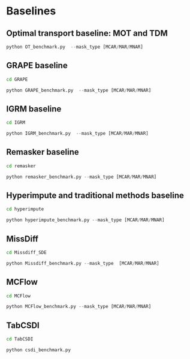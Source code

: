 # Baselines 

## Optimal transport baseline: MOT and TDM
```python
python OT_benchmark.py  --mask_type [MCAR/MAR/MNAR] 
```

## GRAPE baseline
```bash
cd GRAPE
```

```python
python GRAPE_benchmark.py  --mask_type [MCAR/MAR/MNAR] 
```

## IGRM baseline
```bash
cd IGRM
```

```python
python IGRM_benchmark.py  --mask_type [MCAR/MAR/MNAR] 
```

## Remasker baseline
```bash
cd remasker
```

```python
python remasker_benchmark.py --mask_type [MCAR/MAR/MNAR]
```

## Hyperimpute and traditional methods baseline
```bash
cd hyperimpute
```

```python
python hyperimpute_benchmark.py --mask_type [MCAR/MAR/MNAR]
```

## MissDiff
```bash
cd Missdiff_SDE
```

```python
python Missdiff_benchmark.py --mask_type  [MCAR/MAR/MNAR]
```

## MCFlow

```bash
cd MCFlow
```

```python
python MCFlow_benchmark.py --mask_type [MCAR/MAR/MNAR]
```

## TabCSDI

```bash
cd TabCSDI
```

```python
python csdi_benchmark.py 
```
